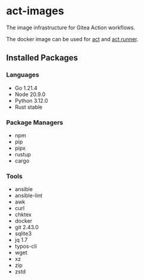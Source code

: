 # act-images

The image infrastructure for Gitea Action workflows.

The docker image can be used for [act](https://github.com/nektos/act) and [act runner](https://gitea.com/gitea/act_runner).

## Installed Packages

### Languages

- Go 1.21.4
- Node 20.9.0
- Python 3.12.0
- Rust stable

### Package Managers

- npm
- pip
- pipx
- rustup
- cargo

### Tools

- ansible
- ansible-lint
- awk
- curl
- chktex
- docker
- git 2.43.0
- sqlite3
- jq 1.7
- typos-cli
- wget
- xz
- zip
- zstd
